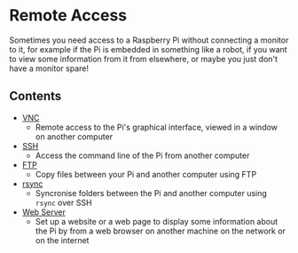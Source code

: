 # Remote Access

Sometimes you need access to a Raspberry Pi without connecting a monitor to it, for example if the Pi is embedded in something like a robot, if you want to view some information from it from elsewhere, or maybe you just don't have a monitor spare!

## Contents

- [VNC](vnc/README.md)
    - Remote access to the Pi's graphical interface, viewed in a window on another computer
- [SSH](ssh/README.md)
    - Access the command line of the Pi from another computer
- [FTP](ftp.md)
    - Copy files between your Pi and another computer using FTP
- [rsync](ssh/rsync.md)
    - Syncronise folders between the Pi and another computer using `rsync` over SSH
- [Web Server](web-server/README.md)
    - Set up a website or a web page to display some information about the Pi by from a web browser on another machine on the network or on the internet
